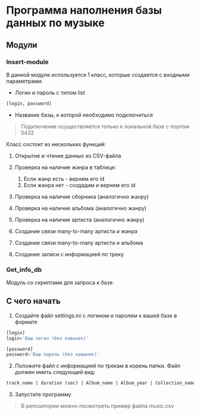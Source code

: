 # Программа наполнения базы данных по музыке

## Модули
### Insert-module
В данной модуле используется 1 класс, которые создается с входными параметрами:
* Логин и пароль с типом list
```python
[login, password]
```
* Название базы, к которой необходимо подключиться
  
> Подключение осуществляется только к локальной базе с портом 5432

Класс состоит из нескольких функций:
1. Открытие и чтение данных из CSV-файла
1. Проверка на наличие жанра в таблице:
    1. Если жанр есть - вернем его id
    1. Если жанра нет - создадим и вернем его id
    
1. Проверка на наличие сборника (аналогично жанру)
1. Проверка на наличие альбома (аналогично жанру)
1. Проверка на наличие артиста (аналогично жанру)
1. Создание связи many-to-many артиста и жанра
1. Создание связи many-to-many артиста и альбома
1. Создание записи с информацией по треку

### Get_info_db
Модуль со скриптами для запроса к базе.

## С чего начать
1. Создайте файл settings.ini с логином и паролем к вашей базе в формате
```python
[login]
login='Ваш логин (без кавычек)'

[password]
password='Ваш пароль (без кавычек)'
```
2. Положите файл с информацией по трекам в корень папки. Файл должен иметь следующий вид:
```txt
track_name | duration (sec) | Album_name | Album_year | Collection_name | Collection_year | Genre | Artist
```
3. Запустите программу

> В репозитории можно посмотреть пример файла music.csv